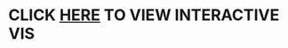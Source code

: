 # CLICK [HERE](https://info-4602-5602.github.io/project-1-mozilla-5602_project1_julia_jessica_jack_mike/bokeh_n_sankey/sankey/combined.html) TO VIEW INTERACTIVE VIS
